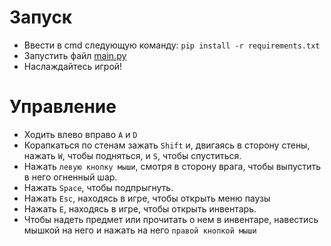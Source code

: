 # Запуск
+ Ввести в cmd следующую команду:
`pip install -r requirements.txt`
+ Запустить файл [main.py](main.py)
+ Наслаждайтесь игрой!

# Управление
+ Ходить влево вправо `A` и `D`
+ Корапкаться по стенам зажать `Shift` и, двигаясь в сторону стены, нажать `W`, чтобы подняться, и `S`, чтобы спуститься.
+ Нажать `левую кнопку мыши`, смотря в сторону врага, чтобы выпустить в него огненный шар.
+ Нажать `Space`, чтобы подпрыгнуть.
+ Нажать `Esc`, находясь в игре, чтобы открыть меню паузы
+ Нажать `E`, находясь в игре, чтобы открыть инвентарь.
+ Чтобы надеть предмет или прочитать о нем в инвентаре, навестись мышкой на него и нажать на него `правой кнопкой мыши`
